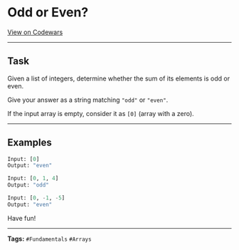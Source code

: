 # Odd or Even?

[View on Codewars](https://www.codewars.com/kata/5949481f86420f59480000e7/python)

---

## Task
Given a list of integers, determine whether the sum of its elements is odd or even.

Give your answer as a string matching `"odd"` or `"even"`.

If the input array is empty, consider it as `[0]` (array with a zero).

---

## Examples

```python
Input: [0]
Output: "even"

Input: [0, 1, 4]
Output: "odd"

Input: [0, -1, -5]
Output: "even"
```

Have fun!

---

**Tags:** `#Fundamentals` `#Arrays`